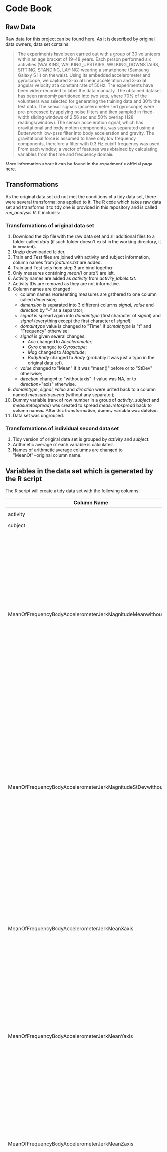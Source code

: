 # Code Book

## Raw Data
 Raw data for this project can be found [here](https://d396qusza40orc.cloudfront.net/getdata%2Fprojectfiles%2FUCI%20HAR%20Dataset.zip). As it is described by original data owners, data set contains:
 >The experiments have been carried out with a group of 30 volunteers within an age bracket of 19-48 years. Each person performed six activities (WALKING, WALKING_UPSTAIRS, WALKING_DOWNSTAIRS, SITTING, STANDING, LAYING) wearing a smartphone (Samsung Galaxy S II) on the waist. Using its embedded accelerometer and gyroscope, we captured 3-axial linear acceleration and 3-axial angular velocity at a constant rate of 50Hz. The experiments have been video-recorded to label the data manually. The obtained dataset has been randomly partitioned into two sets, where 70% of the volunteers was selected for generating the training data and 30% the test data.
The sensor signals (accelerometer and gyroscope) were pre-processed by applying noise filters and then sampled in fixed-width sliding windows of 2.56 sec and 50% overlap (128 readings/window). The sensor acceleration signal, which has gravitational and body motion components, was separated using a Butterworth low-pass filter into body acceleration and gravity. The gravitational force is assumed to have only low frequency components, therefore a filter with 0.3 Hz cutoff frequency was used. From each window, a vector of features was obtained by calculating variables from the time and frequency domain.

More information about it can be found in the experiment's official page  [here](http://archive.ics.uci.edu/ml/datasets/Human+Activity+Recognition+Using+Smartphones).

## Transformations

As the original data set did not met the conditions of a tidy data set, there were several transformations applied to it. The R code which takes raw data set and transforms it to tidy one is provided in this repository and is called *run_analysis.R*. It includes:

### Transformations of original data set

 1. Download the zip file with the raw data set and all additional files to a folder called *data* (if such folder doesn't exist in the working directory, it is created).
 2. Unzip downloaded folder.
 3. Train and Test files are joined with activity and subject information, column names from *features.txt* are added.
 4. Train and Test sets from step 3 are bind together.
 5. Only measures containing *mean()* or *std()* are left.
 6. Activity names are added as *activity* from *activity_labels.txt*.
 7. Activity IDs are removed as they are not informative.
 8. Column names are changed:
    + column names representing measures are gathered to one column called *dimension*;
    + *dimension* is separated into 3 different columns *signal*, *value* and *direction* by "-" as a separator;
    + *signal* is spread again into *domaintype* (first character of *signal*) and *signal* (everything except the first character of *signal*);
    + *domaintype* value is changed to "Time" if *domaintype* is "t" and "Frequency" otherwise;
    + *signal* is given several changes:
      - *Acc* changed to *Accelerometer*;
      - *Gyro* changed to *Gyroscope*;
      - *Mag* changed to *Magnitude*;
      - *BodyBody* changed to *Body* (probably it was just a typo in the original data set).
    + *value* changed to "Mean" if it was "mean()" before or to "StDev" otherwise;
    + *direction* changed to "withoutaxis" if value was NA, or to *direction*+"axis" otherwise.
9. *domaintype*, *signal*, *value* and *direction* were united back to a column named *measuretospread* (without any separator);
10. Dummy variable (rank of row number in a group of *activity*, *subject* and *measuretospread*) was created to spread *measuretospread* back to column names. After this transformation, dummy variable was deleted.
11. Data set was ungrouped.

### Transformations of individual second data set

1. Tidy version of original data set is grouped by *activity* and *subject*.
2. Arithmetic average of each variable is calculated.
3. Names of arithmetic average columns are changed to "MeanOf"+original column name.

## Variables in the data set which is generated by the R script

The R script will create a tidy data set with the following columns:

Column Name | Description
------------|------------
activity | Activity named
subject | Subject ID
MeanOfFrequencyBodyAccelerometerJerkMagnitudeMeanwithoutaxis | Arithmetic average of the gyroscope body motion Jerk signals (in gravity units 'g') without axis indication. Variables were calculated from the frequency domain. Before any calculations, magnitude of these three-dimensional signals were calculated using the Euclidean norm. Original transformation was mean.
MeanOfFrequencyBodyAccelerometerJerkMagnitudeStDevwithoutaxis | Arithmetic average of the gyroscope body motion Jerk signals (in gravity units 'g') without axis indication. Variables were calculated from the frequency domain. Before any calculations, magnitude of these three-dimensional signals were calculated using the Euclidean norm. Original transformation was standard deviation.
MeanOfFrequencyBodyAccelerometerJerkMeanXaxis | Arithmetic average of the gyroscope body motion Jerk signals (in gravity units 'g') for Xaxis. Variables were calculated from the frequency domain. Original transformation was mean.
MeanOfFrequencyBodyAccelerometerJerkMeanYaxis | Arithmetic average of the gyroscope body motion Jerk signals (in gravity units 'g') for Yaxis. Variables were calculated from the frequency domain. Original transformation was mean.
MeanOfFrequencyBodyAccelerometerJerkMeanZaxis | Arithmetic average of the gyroscope body motion Jerk signals (in gravity units 'g') for Zaxis. Variables were calculated from the frequency domain. Original transformation was mean.
MeanOfFrequencyBodyAccelerometerJerkStDevXaxis | Arithmetic average of the gyroscope body motion Jerk signals (in gravity units 'g') for Xaxis. Variables were calculated from the frequency domain. Original transformation was standard deviation.
MeanOfFrequencyBodyAccelerometerJerkStDevYaxis | Arithmetic average of the gyroscope body motion Jerk signals (in gravity units 'g') for Yaxis. Variables were calculated from the frequency domain. Original transformation was standard deviation.
MeanOfFrequencyBodyAccelerometerJerkStDevZaxis | Arithmetic average of the gyroscope body motion Jerk signals (in gravity units 'g') for Zaxis. Variables were calculated from the frequency domain. Original transformation was standard deviation.
MeanOfFrequencyBodyAccelerometerMagnitudeMeanwithoutaxis | Arithmetic average of the gyroscope body motion signals (in gravity units 'g') without axis indication. Variables were calculated from the frequency domain. Before any calculations, magnitude of these three-dimensional signals were calculated using the Euclidean norm. Original transformation was mean.
MeanOfFrequencyBodyAccelerometerMagnitudeStDevwithoutaxis | Arithmetic average of the gyroscope body motion signals (in gravity units 'g') without axis indication. Variables were calculated from the frequency domain. Before any calculations, magnitude of these three-dimensional signals were calculated using the Euclidean norm. Original transformation was standard deviation.
MeanOfFrequencyBodyAccelerometerMeanXaxis | Arithmetic average of the gyroscope body motion signals (in gravity units 'g') for Xaxis. Variables were calculated from the frequency domain. Original transformation was mean.
MeanOfFrequencyBodyAccelerometerMeanYaxis | Arithmetic average of the gyroscope body motion signals (in gravity units 'g') for Yaxis. Variables were calculated from the frequency domain. Original transformation was mean.
MeanOfFrequencyBodyAccelerometerMeanZaxis | Arithmetic average of the gyroscope body motion signals (in gravity units 'g') for Zaxis. Variables were calculated from the frequency domain. Original transformation was mean.
MeanOfFrequencyBodyAccelerometerStDevXaxis | Arithmetic average of the gyroscope body motion signals (in gravity units 'g') for Xaxis. Variables were calculated from the frequency domain. Original transformation was standard deviation.
MeanOfFrequencyBodyAccelerometerStDevYaxis | Arithmetic average of the gyroscope body motion signals (in gravity units 'g') for Yaxis. Variables were calculated from the frequency domain. Original transformation was standard deviation.
MeanOfFrequencyBodyAccelerometerStDevZaxis | Arithmetic average of the gyroscope body motion signals (in gravity units 'g') for Zaxis. Variables were calculated from the frequency domain. Original transformation was standard deviation.
MeanOfFrequencyBodyGyroscopeJerkMagnitudeMeanwithoutaxis | Arithmetic average of the gyroscope body motion Jerk signals (in gravity units 'g') without axis indication. Variables were calculated from the frequency domain. Before any calculations, magnitude of these three-dimensional signals were calculated using the Euclidean norm. Original transformation was mean.
MeanOfFrequencyBodyGyroscopeJerkMagnitudeStDevwithoutaxis | Arithmetic average of the gyroscope body motion Jerk signals (in gravity units 'g') without axis indication. Variables were calculated from the frequency domain. Before any calculations, magnitude of these three-dimensional signals were calculated using the Euclidean norm. Original transformation was standard deviation.
MeanOfFrequencyBodyGyroscopeMagnitudeMeanwithoutaxis | Arithmetic average of the gyroscope body motion signals (in gravity units 'g') without axis indication. Variables were calculated from the frequency domain. Before any calculations, magnitude of these three-dimensional signals were calculated using the Euclidean norm. Original transformation was mean.
MeanOfFrequencyBodyGyroscopeMagnitudeStDevwithoutaxis | Arithmetic average of the gyroscope body motion signals (in gravity units 'g') without axis indication. Variables were calculated from the frequency domain. Before any calculations, magnitude of these three-dimensional signals were calculated using the Euclidean norm. Original transformation was standard deviation.
MeanOfFrequencyBodyGyroscopeMeanXaxis | Arithmetic average of the gyroscope body motion signals (in gravity units 'g') for Xaxis. Variables were calculated from the frequency domain. Original transformation was mean.
MeanOfFrequencyBodyGyroscopeMeanYaxis | Arithmetic average of the gyroscope body motion signals (in gravity units 'g') for Yaxis. Variables were calculated from the frequency domain. Original transformation was mean.
MeanOfFrequencyBodyGyroscopeMeanZaxis | Arithmetic average of the gyroscope body motion signals (in gravity units 'g') for Zaxis. Variables were calculated from the frequency domain. Original transformation was mean.
MeanOfFrequencyBodyGyroscopeStDevXaxis | Arithmetic average of the gyroscope body motion signals (in gravity units 'g') for Xaxis. Variables were calculated from the frequency domain. Original transformation was standard deviation.
MeanOfFrequencyBodyGyroscopeStDevYaxis | Arithmetic average of the gyroscope body motion signals (in gravity units 'g') for Yaxis. Variables were calculated from the frequency domain. Original transformation was standard deviation.
MeanOfFrequencyBodyGyroscopeStDevZaxis | Arithmetic average of the gyroscope body motion signals (in gravity units 'g') for Zaxis. Variables were calculated from the frequency domain. Original transformation was standard deviation.
MeanOfTimeBodyAccelerometerJerkMagnitudeMeanwithoutaxis | Arithmetic average of the gyroscope body motion Jerk signals (in gravity units 'g') without axis indication. Variables were calculated from the time domain. Before any calculations, magnitude of these three-dimensional signals were calculated using the Euclidean norm. Original transformation was mean.
MeanOfTimeBodyAccelerometerJerkMagnitudeStDevwithoutaxis | Arithmetic average of the gyroscope body motion Jerk signals (in gravity units 'g') without axis indication. Variables were calculated from the time domain. Before any calculations, magnitude of these three-dimensional signals were calculated using the Euclidean norm. Original transformation was standard deviation.
MeanOfTimeBodyAccelerometerJerkMeanXaxis | Arithmetic average of the gyroscope body motion Jerk signals (in gravity units 'g') for Xaxis. Variables were calculated from the time domain. Original transformation was mean.
MeanOfTimeBodyAccelerometerJerkMeanYaxis | Arithmetic average of the gyroscope body motion Jerk signals (in gravity units 'g') for Yaxis. Variables were calculated from the time domain. Original transformation was mean.
MeanOfTimeBodyAccelerometerJerkMeanZaxis | Arithmetic average of the gyroscope body motion Jerk signals (in gravity units 'g') for Zaxis. Variables were calculated from the time domain. Original transformation was mean.
MeanOfTimeBodyAccelerometerJerkStDevXaxis | Arithmetic average of the gyroscope body motion Jerk signals (in gravity units 'g') for Xaxis. Variables were calculated from the time domain. Original transformation was standard deviation.
MeanOfTimeBodyAccelerometerJerkStDevYaxis | Arithmetic average of the gyroscope body motion Jerk signals (in gravity units 'g') for Yaxis. Variables were calculated from the time domain. Original transformation was standard deviation.
MeanOfTimeBodyAccelerometerJerkStDevZaxis | Arithmetic average of the gyroscope body motion Jerk signals (in gravity units 'g') for Zaxis. Variables were calculated from the time domain. Original transformation was standard deviation.
MeanOfTimeBodyAccelerometerMagnitudeMeanwithoutaxis | Arithmetic average of the gyroscope body motion signals (in gravity units 'g') without axis indication. Variables were calculated from the time domain. Before any calculations, magnitude of these three-dimensional signals were calculated using the Euclidean norm. Original transformation was mean.
MeanOfTimeBodyAccelerometerMagnitudeStDevwithoutaxis | Arithmetic average of the gyroscope body motion signals (in gravity units 'g') without axis indication. Variables were calculated from the time domain. Before any calculations, magnitude of these three-dimensional signals were calculated using the Euclidean norm. Original transformation was standard deviation.
MeanOfTimeBodyAccelerometerMeanXaxis | Arithmetic average of the gyroscope body motion signals (in gravity units 'g') for Xaxis. Variables were calculated from the time domain. Original transformation was mean.
MeanOfTimeBodyAccelerometerMeanYaxis | Arithmetic average of the gyroscope body motion signals (in gravity units 'g') for Yaxis. Variables were calculated from the time domain. Original transformation was mean.
MeanOfTimeBodyAccelerometerMeanZaxis | Arithmetic average of the gyroscope body motion signals (in gravity units 'g') for Zaxis. Variables were calculated from the time domain. Original transformation was mean.
MeanOfTimeBodyAccelerometerStDevXaxis | Arithmetic average of the gyroscope body motion signals (in gravity units 'g') for Xaxis. Variables were calculated from the time domain. Original transformation was standard deviation.
MeanOfTimeBodyAccelerometerStDevYaxis | Arithmetic average of the gyroscope body motion signals (in gravity units 'g') for Yaxis. Variables were calculated from the time domain. Original transformation was standard deviation.
MeanOfTimeBodyAccelerometerStDevZaxis | Arithmetic average of the gyroscope body motion signals (in gravity units 'g') for Zaxis. Variables were calculated from the time domain. Original transformation was standard deviation.
MeanOfTimeBodyGyroscopeJerkMagnitudeMeanwithoutaxis | Arithmetic average of the gyroscope body motion Jerk signals (in gravity units 'g') without axis indication. Variables were calculated from the time domain. Before any calculations, magnitude of these three-dimensional signals were calculated using the Euclidean norm. Original transformation was mean.
MeanOfTimeBodyGyroscopeJerkMagnitudeStDevwithoutaxis | Arithmetic average of the gyroscope body motion Jerk signals (in gravity units 'g') without axis indication. Variables were calculated from the time domain. Before any calculations, magnitude of these three-dimensional signals were calculated using the Euclidean norm. Original transformation was standard deviation.
MeanOfTimeBodyGyroscopeJerkMeanXaxis | Arithmetic average of the gyroscope body motion Jerk signals (in gravity units 'g') for Xaxis. Variables were calculated from the time domain. Original transformation was mean.
MeanOfTimeBodyGyroscopeJerkMeanYaxis | Arithmetic average of the gyroscope body motion Jerk signals (in gravity units 'g') for Yaxis. Variables were calculated from the time domain. Original transformation was mean.
MeanOfTimeBodyGyroscopeJerkMeanZaxis | Arithmetic average of the gyroscope body motion Jerk signals (in gravity units 'g') for Zaxis. Variables were calculated from the time domain. Original transformation was mean.
MeanOfTimeBodyGyroscopeJerkStDevXaxis | Arithmetic average of the gyroscope body motion Jerk signals (in gravity units 'g') for Xaxis. Variables were calculated from the time domain. Original transformation was standard deviation.
MeanOfTimeBodyGyroscopeJerkStDevYaxis | Arithmetic average of the gyroscope body motion Jerk signals (in gravity units 'g') for Yaxis. Variables were calculated from the time domain. Original transformation was standard deviation.
MeanOfTimeBodyGyroscopeJerkStDevZaxis | Arithmetic average of the gyroscope body motion Jerk signals (in gravity units 'g') for Zaxis. Variables were calculated from the time domain. Original transformation was standard deviation.
MeanOfTimeBodyGyroscopeMagnitudeMeanwithoutaxis | Arithmetic average of the gyroscope body motion signals (in gravity units 'g') without axis indication. Variables were calculated from the time domain. Before any calculations, magnitude of these three-dimensional signals were calculated using the Euclidean norm. Original transformation was mean.
MeanOfTimeBodyGyroscopeMagnitudeStDevwithoutaxis | Arithmetic average of the gyroscope body motion signals (in gravity units 'g') without axis indication. Variables were calculated from the time domain. Before any calculations, magnitude of these three-dimensional signals were calculated using the Euclidean norm. Original transformation was standard deviation.
MeanOfTimeBodyGyroscopeMeanXaxis | Arithmetic average of the gyroscope body motion signals (in gravity units 'g') for Xaxis. Variables were calculated from the time domain. Original transformation was mean.
MeanOfTimeBodyGyroscopeMeanYaxis | Arithmetic average of the gyroscope body motion signals (in gravity units 'g') for Yaxis. Variables were calculated from the time domain. Original transformation was mean.
MeanOfTimeBodyGyroscopeMeanZaxis | Arithmetic average of the gyroscope body motion signals (in gravity units 'g') for Zaxis. Variables were calculated from the time domain. Original transformation was mean.
MeanOfTimeBodyGyroscopeStDevXaxis | Arithmetic average of the gyroscope body motion signals (in gravity units 'g') for Xaxis. Variables were calculated from the time domain. Original transformation was standard deviation.
MeanOfTimeBodyGyroscopeStDevYaxis | Arithmetic average of the gyroscope body motion signals (in gravity units 'g') for Yaxis. Variables were calculated from the time domain. Original transformation was standard deviation.
MeanOfTimeBodyGyroscopeStDevZaxis | Arithmetic average of the gyroscope body motion signals (in gravity units 'g') for Zaxis. Variables were calculated from the time domain. Original transformation was standard deviation.
MeanOfTimeGravityAccelerometerMagnitudeMeanwithoutaxis | Arithmetic average of the gyroscope gravitational signals (in gravity units 'g') without axis indication. Variables were calculated from the time domain. Before any calculations, magnitude of these three-dimensional signals were calculated using the Euclidean norm. Original transformation was mean.
MeanOfTimeGravityAccelerometerMagnitudeStDevwithoutaxis | Arithmetic average of the gyroscope gravitational signals (in gravity units 'g') without axis indication. Variables were calculated from the time domain. Before any calculations, magnitude of these three-dimensional signals were calculated using the Euclidean norm. Original transformation was standard deviation.
MeanOfTimeGravityAccelerometerMeanXaxis | Arithmetic average of the gyroscope gravitational signals (in gravity units 'g') for Xaxis. Variables were calculated from the time domain. Original transformation was mean.
MeanOfTimeGravityAccelerometerMeanYaxis | Arithmetic average of the gyroscope gravitational signals (in gravity units 'g') for Yaxis. Variables were calculated from the time domain. Original transformation was mean.
MeanOfTimeGravityAccelerometerMeanZaxis | Arithmetic average of the gyroscope gravitational signals (in gravity units 'g') for Zaxis. Variables were calculated from the time domain. Original transformation was mean.
MeanOfTimeGravityAccelerometerStDevXaxis | Arithmetic average of the gyroscope gravitational signals (in gravity units 'g') for Xaxis. Variables were calculated from the time domain. Original transformation was standard deviation.
MeanOfTimeGravityAccelerometerStDevYaxis | Arithmetic average of the gyroscope gravitational signals (in gravity units 'g') for Yaxis. Variables were calculated from the time domain. Original transformation was standard deviation.
MeanOfTimeGravityAccelerometerStDevZaxis | Arithmetic average of the gyroscope gravitational signals (in gravity units 'g') for Zaxis. Variables were calculated from the time domain. Original transformation was standard deviation.
